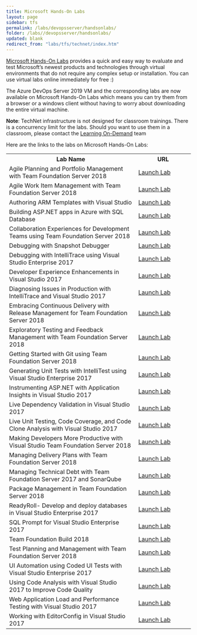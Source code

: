 ```yaml
---
title: Microsoft Hands-On Labs
layout: page    
sidebar: tfs
permalink: /labs/devopsserver/handsonlabs/
folder: /labs//devopsserver/handsonlabs/
updated: blank
redirect_from: "labs/tfs/technet/index.htm" 
---
```


<a href="https://www.microsoft.com/handsonlabs" target="_blank">Microsoft Hands-On Labs</a> provides a quick and easy way to evaluate and test Microsoft’s newest products and technologies through virtual environments that do not require any complex setup or installation. You can use virtual labs online immediately for free :)

The Azure DevOps Server 2019 VM and the corresponding labs are now available on Microsoft Hands-On Labs which means you can try them from a browser or a windows client without having to worry about downloading the entire virtual machine.

**Note**: TechNet infrastructure is not designed for classroom trainings. There is a concurrency limit for the labs. Should you want to use them in a classroom, please contact the [Learning On-Demand](mailto:lodslabs@microsoft.com?Subject=TechNet%20labs%20for%20classroom%20usage) team

Here are the links to the labs on Microsoft Hands-On Labs:

<table width="100%">
  <tr>
    <th width="70%">Lab Name</th>
    <th>URL</th>
  </tr>
  <tr>
    <td >Agile Planning and Portfolio Management with Team Foundation Server 2018</td>
    <td ><a href="https://labondemand.com/AuthenticatedLaunch/38292?providerId=4" target="_blank">Launch Lab</a></td>
  </tr>
  <tr>
    <td >Agile Work Item Management with Team Foundation Server 2018</td>
    <td ><a href="https://labondemand.com/AuthenticatedLaunch/38293?providerId=4" target="_blank">Launch Lab</a></td>
  </tr>
  <tr>
    <td >Authoring ARM Templates with Visual Studio</td>
    <td ><a href="https://labondemand.com/AuthenticatedLaunch/38294?providerId=4" target="_blank">Launch Lab</a></td>
  </tr>
  <tr>
    <td >Building ASP.NET apps in Azure with SQL Database</td>
    <td ><a href="https://www.microsoft.com/handsonlabs/SelfPacedLabs/?storyId=external://content-private/content/external/Microsoft-Virtual-Labs/DT00155" target="_blank">Launch Lab</a></td>
  </tr>
  <tr>
    <td >Collaboration Experiences for Development Teams using Team Foundation Server 2018</td>
    <td ><a href="https://labondemand.com/AuthenticatedLaunch/38296?providerId=4" target="_blank">Launch Lab</a></td>
  </tr>
  <tr>
    <td >Debugging with Snapshot Debugger</td>
    <td ><a href="https://www.microsoft.com/handsonlabs/SelfPacedLabs/?storyId=external://content-private/content/external/Microsoft-Virtual-Labs/DT00158" target="_blank">Launch Lab</a></td>
  </tr>
  <tr>
    <td >Debugging with IntelliTrace using Visual Studio Enterprise 2017</td>
    <td ><a href="https://labondemand.com/AuthenticatedLaunch/38297?providerId=4" target="_blank">Launch Lab</a></td>
  </tr>
  <tr>
    <td >Developer Experience Enhancements in Visual Studio 2017</td>
    <td ><a href="https://labondemand.com/AuthenticatedLaunch/38299?providerId=4" target="_blank">Launch Lab</a></td>
  </tr>
  <tr>
    <td >Diagnosing Issues in Production with IntelliTrace and Visual Studio 2017</td>
    <td ><a href="https://labondemand.com/AuthenticatedLaunch/38300?providerId=4" target="_blank">Launch Lab</a></td>
  </tr>
  <tr>
    <td >Embracing Continuous Delivery with Release Management for Team Foundation Server 2018</td>
    <td ><a href="https://labondemand.com/AuthenticatedLaunch/38301?providerId=4" target="_blank">Launch Lab</a></td>
  </tr>
  <tr>
    <td >Exploratory Testing and Feedback Management with Team Foundation Server 2018</td>
    <td ><a href="https://labondemand.com/AuthenticatedLaunch/38302?providerId=4" target="_blank">Launch Lab</a></td>
  </tr>
  <tr>
    <td >Getting Started with Git using Team Foundation Server 2018</td>
    <td ><a href="https://labondemand.com/AuthenticatedLaunch/38303?providerId=4" target="_blank">Launch Lab</a></td>
  </tr>
  <tr>
    <td >Generating Unit Tests with IntelliTest using Visual Studio Enterprise 2017</td>
    <td ><a href="https://labondemand.com/AuthenticatedLaunch/38306?providerId=4" target="_blank">Launch Lab</a></td>
  </tr>
  <tr>
    <td >Instrumenting ASP.NET with Application Insights in Visual Studio 2017</td>
    <td ><a href="https://labondemand.com/AuthenticatedLaunch/38304?providerId=4" target="_blank">Launch Lab</a></td>
  </tr>
  <tr>
    <td >Live Dependency Validation in Visual Studio 2017</td>
    <td ><a href="https://labondemand.com/AuthenticatedLaunch/38308?providerId=4" target="_blank">Launch Lab</a></td>
  </tr>
  <tr>
    <td >Live Unit Testing, Code Coverage, and Code Clone Analysis with Visual Studio 2017</td>
    <td ><a href="https://labondemand.com/AuthenticatedLaunch/38309?providerId=4" target="_blank">Launch Lab</a></td>
  </tr>
  <tr>
    <td >Making Developers More Productive with Visual Studio Team Foundation Server 2018</td>
    <td ><a href="https://labondemand.com/AuthenticatedLaunch/38310?providerId=4" target="_blank">Launch Lab</a></td>
  </tr>
  <tr>
    <td >Managing Delivery Plans with Team Foundation Server 2018</td>
    <td ><a href="https://labondemand.com/AuthenticatedLaunch/38311?providerId=4" target="_blank">Launch Lab</a></td>
  </tr>
  <tr>
    <td >Managing Technical Debt with Team Foundation Server 2017 and SonarQube</td>
    <td ><a href="https://labondemand.com/AuthenticatedLaunch/32383?providerId=4" target="_blank">Launch Lab</a></td>
  </tr>
  <tr>
    <td >Package Management in Team Foundation Server 2018</td>
    <td ><a href="https://labondemand.com/AuthenticatedLaunch/38313?providerId=4" target="_blank">Launch Lab</a></td>
  </tr>
  <tr>
    <td >ReadyRoll- Develop and deploy databases in Visual Studio Enterprise 2017</td>
    <td ><a href="https://www.microsoft.com/handsonlabs/SelfPacedLabs/?storyId=external://content-private/content/external/Microsoft-Virtual-Labs/DT00174" target="_blank">Launch Lab</a></td>
  </tr>
  <tr>
    <td >SQL Prompt for Visual Studio Enterprise 2017</td>
    <td ><a href="https://labondemand.com/AuthenticatedLaunch/32384?providerId=4" target="_blank">Launch Lab</a></td>
  </tr>
  <tr>
    <td >Team Foundation Build 2018</td>
    <td ><a href="https://www.microsoft.com/handsonlabs/SelfPacedLabs/?storyId=external://content-private/content/external/Microsoft-Virtual-Labs/DT00167" target="_blank">Launch Lab</a></td>
  </tr>
  <tr>
    <td >Test Planning and Management with Team Foundation Server 2018</td>
    <td ><a href="https://labondemand.com/AuthenticatedLaunch/38315?providerId=4" target="_blank">Launch Lab</a></td>
  </tr>
  <tr>
    <td >UI Automation using Coded UI Tests with Visual Studio Enterprise 2017</td>
    <td ><a href="https://labondemand.com/AuthenticatedLaunch/38305?providerId=4" target="_blank">Launch Lab</a></td>
  </tr>
  <tr>
    <td >Using Code Analysis with Visual Studio 2017 to Improve Code Quality</td>
    <td ><a href="https://labondemand.com/AuthenticatedLaunch/38316?providerId=4" target="_blank">Launch Lab</a></td>
  </tr>
  <tr>
    <td >Web Application Load and Performance Testing with Visual Studio 2017</td>
    <td ><a href="https://www.microsoft.com/handsonlabs/SelfPacedLabs/?storyId=external://content-private/content/external/Microsoft-Virtual-Labs/DT00177" target="_blank">Launch Lab</a></td>
  </tr>
  <tr>
    <td >Working with EditorConfig in Visual Studio 2017</td>
    <td ><a href="https://labondemand.com/AuthenticatedLaunch/38318?providerId=4" target="_blank">Launch Lab</a></td>
  </tr>
</table>